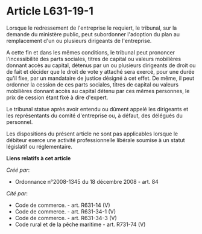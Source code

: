# Article L631-19-1

Lorsque le redressement de l'entreprise le requiert, le tribunal, sur la demande du ministère public, peut subordonner
l'adoption du plan au remplacement d'un ou plusieurs dirigeants de l'entreprise. 

A cette fin et dans les mêmes conditions, le tribunal peut prononcer l'incessibilité des parts sociales, titres de capital ou
valeurs mobilières donnant accès au capital, détenus par un ou plusieurs dirigeants de droit ou de fait et décider que le
droit de vote y attaché sera exercé, pour une durée qu'il fixe, par un mandataire de justice désigné à cet effet. De même, il
peut ordonner la cession de ces parts sociales, titres de capital ou valeurs mobilières donnant accès au capital détenu par
ces mêmes personnes, le prix de cession étant fixé à dire d'expert. 

Le tribunal statue après avoir entendu ou dûment appelé les dirigeants et les représentants du comité d'entreprise ou, à
défaut, des délégués du personnel. 

Les dispositions du présent article ne sont pas applicables lorsque le débiteur exerce une activité professionnelle libérale
soumise à un statut législatif ou réglementaire.

**Liens relatifs à cet article**

_Créé par_:

  - Ordonnance n°2008-1345 du 18 décembre 2008 - art.  84

_Cité par_:

  - Code de commerce. - art. R631-14 (V)
  - Code de commerce. - art. R631-34-1 (V)
  - Code de commerce. - art. R631-34-3 (V)
  - Code rural et de la pêche maritime - art. R731-74 (V)
